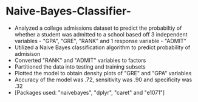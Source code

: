 # Naive-Bayes-Classifier-
* Analyzed a college admissions dataset to predict the probabiltiy of whether a student was admitted to a school based off 3 independent variables - "GPA", "GRE", "RANK" and 1 response variable - "ADMIT"
* Utilized a Naive Bayes classification algorithm to predict probability of admisison
* Converted "RANK" and  "ADMIT" variables to factors 
* Partitioned the data into testing and training subsets
* Plotted the model to obtain density plots of "GRE" and "GPA" variables
* Accuracy of the model was .72, sensitivity was .90 and specificity was .32 
* [Packages used: "naivebayes", "dplyr", "caret" and "e1071"] 
